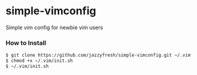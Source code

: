 simple-vimconfig
================

Simple vim config for newbie vim users

### How to Install
```sh
$ git clone https://github.com/jazzyfresh/simple-vimconfig.git ~/.vim
$ chmod +x ~/.vim/init.sh
$ ~/.vim/init.sh
```

